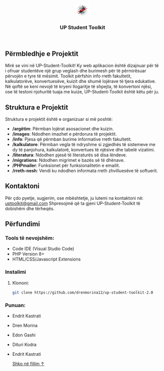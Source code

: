 <p align="center">
  <a>
    <img src="images/logo1.png" alt="Logo" height="40">
  </a>

<h3 align="center">UP Student Toolkit</h3>
</p><br>

## Përmbledhje e Projektit

Mirë se vini në UP-Student-Toolkit! Ky web aplikacion është dizajnuar për të i ofruar studentëve një grup veglash dhe burimesh për të përmirësuar përvojën e tyre të mësimit. Toolkit përfshin info rreth fakultetit, kalkulatorëve, konvertuesëve, kuizit dhe shumë lojërave të tjera edukative. Në qoftë se keni nevojë të kryeni llogaritje të shpejta, të konvertoni njësi, ose të testoni njohuritë tuaja me kuize, UP-Student-Toolkit është këtu për ju.

## Struktura e Projektit

Struktura e projektit është e organizuar si më poshtë:

- **/argëtim**: Përmban lojërat asosacionet dhe kuizin.
- **/images**: Ndodhen imazhet e përdorura të projektit.
- **/info**: Pjesa që përmban burime informative rreth fakultetit.
- **/kalkulatore**: Përmban vegla të ndryshme si zgjedhës të sistemeve me dy të panjohura, kalkulatorë, konvertues të njësive dhe tabelë vizatimi.
- **/literatura**: Ndodhen pjesë të literaturës së disa lëndeve.
- **/migrations**: Ndodhen migrimet e bazës së të dhënave.
- **/PHPmailer**: Funksionet për funksionalitetin e emailit.
- **/rreth-nesh**: Vendi ku ndodhen informata rreth zhvilluesëve të softuerit.

## Kontaktoni

Për çdo pyetje, sugjerim, ose mbështetje, ju lutemi na kontaktoni në: uptoolkit@gmail.com
Shpresojmë që ta gjeni UP-Student-Toolkit të dobishëm dhe tërheqës. 


## Përfundimi

### Tools të nevojshëm:

- Code IDE (Visual Studio Code)
- PHP Version 8+
- HTML/CSS/Javascript Extensions

### Instalimi

1. Klononi:
   ```bash
   git clone https://github.com/drenmorina12/up-student-toolkit-2.0

### Punuan:
- Endrit Kastrati
- Dren Morina
- Edon Gashi
- Dituri Kodra
- Endrit Kastrati


  <a href="#top">Shko në fillim ↑</a>
